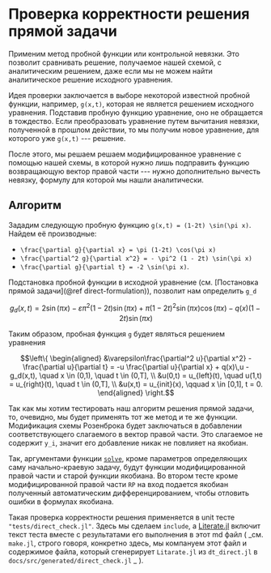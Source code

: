 # Проверка корректности решения прямой задачи

Применим метод пробной функции или контрольной невязки.
Это позволит сравнивать решение, получаемое нашей схемой, с аналитическим
решением, даже если мы не можем найти аналитическое решение исходного
уравнения.

Идея проверки заключается в выборе некоторой известной пробной функции,
например, ``g(x,t)``, которая не является решением исходного уравнения.
Подставив пробную функцию уравнение, оно не обращается в тождество.
Если преобразовать уравнение путем вычитания невязки, полученной в прошлом
действии, то мы получим новое уравнение, для которого уже ``g(x,t)`` ---
решение.

После этого, мы решаем решаем модифицированное уравнение с помощью нашей схемы,
в которой нужно лишь подправить функцию возвращающую вектор правой части ---
нужно дополнительно вычесть невязку, формулу для которой мы нашли аналитически.

## Алгоритм

Зададим следующую пробную функцию ``g(x,t) = (1-2t) \sin(\pi x)``.
Найдем её производные:

* ``\frac{\partial g}{\partial x} = \pi (1-2t) \cos(\pi x)``
* ``\frac{\partial^2 g}{\partial x^2} = - \pi^2 (1 - 2t) \sin(\pi x)``
* ``\frac{\partial g}{\partial t} = -2 \sin(\pi x)``.

Подстановка пробной функции в исходной уравнение
(см. [Постановка прямой задачи](@ref direct-formulation)), позволит нам определить
``g_d``
```math
g_d(x,t) = 2 \sin(\pi x) - \varepsilon \pi^2 (1 - 2t) \sin(\pi x) +
\pi (1 - 2t)^2 \sin(\pi x) \cos(\pi x) - q(x) (1 -2t) \sin(\pi x)
```

Таким образом, пробная функция ``g`` будет являться решением уравнения

```math
\left\{
\begin{aligned}
    &\varepsilon\frac{\partial^2 u}{\partial x^2} -
    \frac{\partial u}{\partial t} = -u \frac{\partial u}{\partial x} +
    q(x)\,u - g_d(x,t), \quad x \in (0,1), \quad t \in (0,T], \\
    &u(0,t) = u_{left}(t), \quad u(1,t) = u_{right}(t), \quad t \in (0,T], \\
    &u(x,t) = u_{init}(x), \qquad x \in [0,1], t = 0.
\end{aligned}
\right.
```

Так как мы хотим тестировать наш алгоритм решения прямой задачи, то, очевидно,
мы будет применять тот же метод и те же функции.
Модификация схемы Розенброка будет заключаться в добавлении соответствующего
слагаемого в вектор правой части.
Это слагаемое не содержит ``y_i``, значит его добавление никак не повлияет
на якобиан.

Так, аргументами функции [`solve`](@ref), кроме параметров
определяющих саму начально-краевую задачу, будут функции модифицированной правой
части и старой функции якобиана.
Во втором тесте кроме модифицированной правой части `RP` на вход подается
якобиан полученный автоматическим дифференцированием, чтобы отловить ошибки в
формулах якобиана.

Такая проверка корректности решения применяется в unit тесте
`"tests/direct_check.jl"`. Здесь мы сделаем `include`, а
[Literate.jl](https://github.com/fredrikekre/Literate.jl) включит
текст теста вместе с результатами его выполнения  в этот md файл ( _см.
`make.jl`, строго говоря, конкретно здесь, мы компануем этот файл и содержимое
файла, который сгенерирует `Litarate.jl` из `dt_direct.jl` в
`docs/src/generated/direct_check.jl` _ ).
